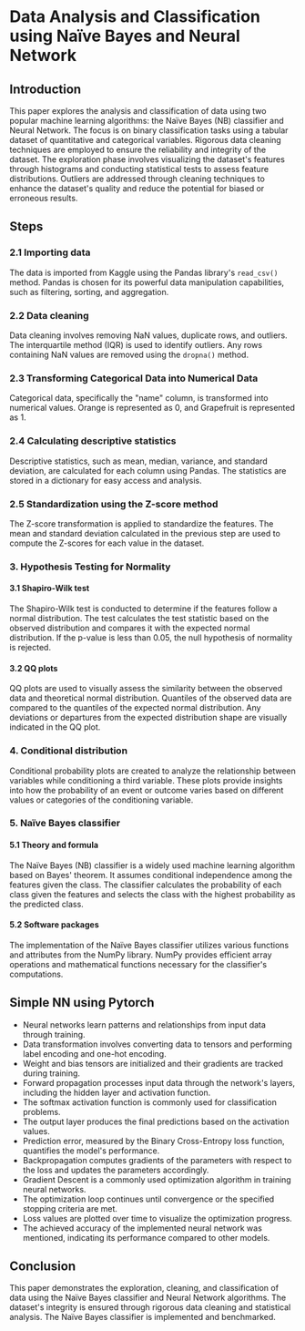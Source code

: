 # Data Analysis and Classification using Naïve Bayes and Neural Network

## Introduction
This paper explores the analysis and classification of data using two popular machine learning algorithms: the Naïve Bayes (NB) classifier and Neural Network. The focus is on binary classification tasks using a tabular dataset of quantitative and categorical variables. Rigorous data cleaning techniques are employed to ensure the reliability and integrity of the dataset. The exploration phase involves visualizing the dataset's features through histograms and conducting statistical tests to assess feature distributions. Outliers are addressed through cleaning techniques to enhance the dataset's quality and reduce the potential for biased or erroneous results.

## Steps
### 2.1 Importing data
The data is imported from Kaggle using the Pandas library's `read_csv()` method. Pandas is chosen for its powerful data manipulation capabilities, such as filtering, sorting, and aggregation.

### 2.2 Data cleaning
Data cleaning involves removing NaN values, duplicate rows, and outliers. The interquartile method (IQR) is used to identify outliers. Any rows containing NaN values are removed using the `dropna()` method.

### 2.3 Transforming Categorical Data into Numerical Data
Categorical data, specifically the "name" column, is transformed into numerical values. Orange is represented as 0, and Grapefruit is represented as 1.

### 2.4 Calculating descriptive statistics
Descriptive statistics, such as mean, median, variance, and standard deviation, are calculated for each column using Pandas. The statistics are stored in a dictionary for easy access and analysis.

### 2.5 Standardization using the Z-score method
The Z-score transformation is applied to standardize the features. The mean and standard deviation calculated in the previous step are used to compute the Z-scores for each value in the dataset.

### 3. Hypothesis Testing for Normality
#### 3.1 Shapiro-Wilk test
The Shapiro-Wilk test is conducted to determine if the features follow a normal distribution. The test calculates the test statistic based on the observed distribution and compares it with the expected normal distribution. If the p-value is less than 0.05, the null hypothesis of normality is rejected.

#### 3.2 QQ plots
QQ plots are used to visually assess the similarity between the observed data and theoretical normal distribution. Quantiles of the observed data are compared to the quantiles of the expected normal distribution. Any deviations or departures from the expected distribution shape are visually indicated in the QQ plot.

### 4. Conditional distribution
Conditional probability plots are created to analyze the relationship between variables while conditioning a third variable. These plots provide insights into how the probability of an event or outcome varies based on different values or categories of the conditioning variable.

### 5. Naïve Bayes classifier
#### 5.1 Theory and formula
The Naïve Bayes (NB) classifier is a widely used machine learning algorithm based on Bayes' theorem. It assumes conditional independence among the features given the class. The classifier calculates the probability of each class given the features and selects the class with the highest probability as the predicted class.

#### 5.2 Software packages
The implementation of the Naïve Bayes classifier utilizes various functions and attributes from the NumPy library. NumPy provides efficient array operations and mathematical functions necessary for the classifier's computations.

## Simple NN using Pytorch
* Neural networks learn patterns and relationships from input data through training.
* Data transformation involves converting data to tensors and performing label encoding and one-hot encoding.
* Weight and bias tensors are initialized and their gradients are tracked during training.
* Forward propagation processes input data through the network's layers, including the hidden layer and activation function.
* The softmax activation function is commonly used for classification problems.
* The output layer produces the final predictions based on the activation values.
* Prediction error, measured by the Binary Cross-Entropy loss function, quantifies the model's performance.
* Backpropagation computes gradients of the parameters with respect to the loss and updates the parameters accordingly.
* Gradient Descent is a commonly used optimization algorithm in training neural networks.
* The optimization loop continues until convergence or the specified stopping criteria are met.
* Loss values are plotted over time to visualize the optimization progress.
* The achieved accuracy of the implemented neural network was mentioned, indicating its performance compared to other models.

## Conclusion
This paper demonstrates the exploration, cleaning, and classification of data using the Naïve Bayes classifier and Neural Network algorithms. The dataset's integrity is ensured through rigorous data cleaning and statistical analysis. The Naïve Bayes classifier is implemented and benchmarked.
